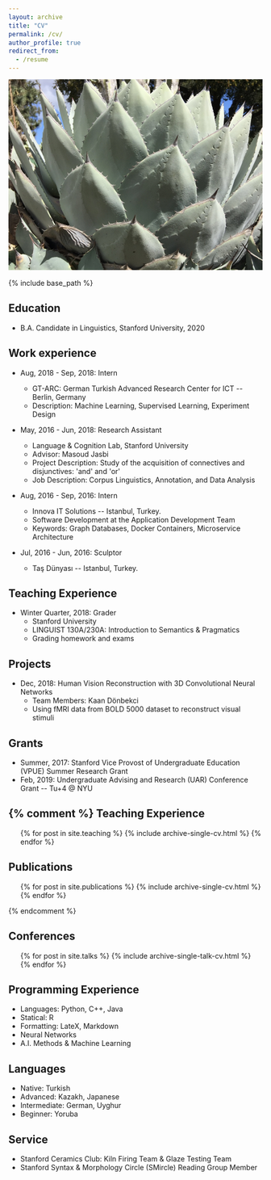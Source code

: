 ```yaml
---
layout: archive
title: "CV"
permalink: /cv/
author_profile: true
redirect_from:
  - /resume
---
```


<img src="/images/agave_1000width.JPG" alt="agave parryi" width="750">

{% include base_path %}

Education
--------------- 
* B.A. Candidate in Linguistics, Stanford University, 2020

Work experience
--------------- 
* Aug, 2018 - Sep, 2018: Intern
  * GT-ARC: German Turkish Advanced Research Center for ICT -- Berlin, Germany
  * Description: Machine Learning, Supervised Learning, Experiment Design 

* May, 2016 - Jun, 2018: Research Assistant
  * Language & Cognition Lab, Stanford University
  * Advisor: Masoud Jasbi
  * Project Description: Study of the acquisition of connectives and disjunctives: 'and' and 'or'
  * Job Description: Corpus Linguistics, Annotation, and Data Analysis

* Aug, 2016 - Sep, 2016: Intern
  * Innova IT Solutions -- Istanbul, Turkey.
  * Software Development at the Application Development Team
  * Keywords: Graph Databases, Docker Containers, Microservice Architecture

* Jul, 2016 - Jun, 2016: Sculptor
  * Taş Dünyası -- Istanbul, Turkey.

Teaching Experience
---------------
* Winter Quarter, 2018: Grader
  * Stanford University
  * LINGUIST 130A/230A: Introduction to Semantics & Pragmatics
  * Grading homework and exams

Projects
---------------
* Dec, 2018: Human Vision Reconstruction with 3D Convolutional Neural Networks
  * Team Members: Kaan Dönbekci
  * Using fMRI data from BOLD 5000 dataset to reconstruct visual stimuli

Grants
---------------
* Summer, 2017: Stanford Vice Provost of Undergraduate Education (VPUE) Summer Research Grant
* Feb, 2019: Undergraduate Advising and Research (UAR) Conference Grant -- Tu+4 @ NYU

{% comment %}
Teaching Experience
--------------- 
  <ul>{% for post in site.teaching %}
    {% include archive-single-cv.html %}
  {% endfor %}</ul>

Publications
--------------- 
  <ul>{% for post in site.publications %}
    {% include archive-single-cv.html %}
  {% endfor %}</ul>
{% endcomment %} 

Conferences
--------------- 
  <ul>{% for post in site.talks %}
    {% include archive-single-talk-cv.html %}
  {% endfor %}</ul>  

Programming Experience
---------------
* Languages: Python, C++, Java
* Statical: R
* Formatting: LateX, Markdown
* Neural Networks
* A.I. Methods & Machine Learning

Languages
--------------- 
* Native: Turkish
* Advanced: Kazakh, Japanese
* Intermediate: German, Uyghur
* Beginner: Yoruba

Service
--------------- 
* Stanford Ceramics Club: Kiln Firing Team & Glaze Testing Team
* Stanford Syntax & Morphology Circle (SMircle) Reading Group Member
